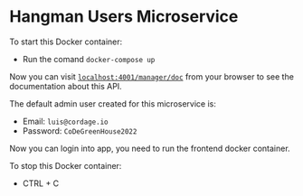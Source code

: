 # Hangman Users Microservice

To start this Docker container:

  * Run the comand `docker-compose up`

Now you can visit [`localhost:4001/manager/doc`](localhost:4001/manager/doc) from your browser to see the documentation about this API.

The default admin user created for this microservice is:

  * Email: `luis@cordage.io`
  * Password: `CoDeGreenHouse2022`

Now you can login into app, you need to run the frontend docker container.

To stop this Docker container:

  * CTRL + C